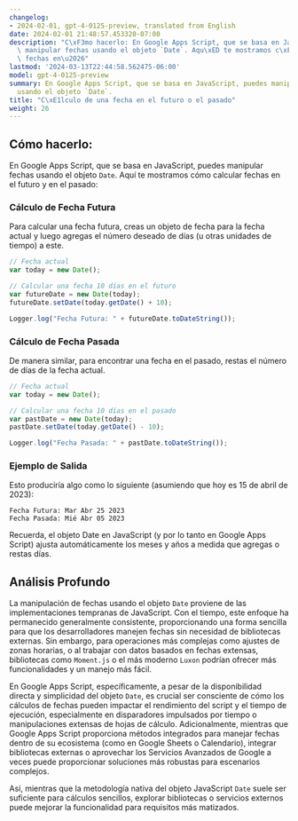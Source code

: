 ```yaml
---
changelog:
- 2024-02-01, gpt-4-0125-preview, translated from English
date: 2024-02-01 21:48:57.453320-07:00
description: "C\xF3mo hacerlo: En Google Apps Script, que se basa en JavaScript, puedes\
  \ manipular fechas usando el objeto `Date`. Aqu\xED te mostramos c\xF3mo calcular\
  \ fechas en\u2026"
lastmod: '2024-03-13T22:44:58.562475-06:00'
model: gpt-4-0125-preview
summary: En Google Apps Script, que se basa en JavaScript, puedes manipular fechas
  usando el objeto `Date`.
title: "C\xE1lculo de una fecha en el futuro o el pasado"
weight: 26
---
```


## Cómo hacerlo:
En Google Apps Script, que se basa en JavaScript, puedes manipular fechas usando el objeto `Date`. Aquí te mostramos cómo calcular fechas en el futuro y en el pasado:

### Cálculo de Fecha Futura
Para calcular una fecha futura, creas un objeto de fecha para la fecha actual y luego agregas el número deseado de días (u otras unidades de tiempo) a este.

```javascript
// Fecha actual
var today = new Date();

// Calcular una fecha 10 días en el futuro
var futureDate = new Date(today);
futureDate.setDate(today.getDate() + 10);

Logger.log("Fecha Futura: " + futureDate.toDateString());
```

### Cálculo de Fecha Pasada
De manera similar, para encontrar una fecha en el pasado, restas el número de días de la fecha actual.

```javascript
// Fecha actual
var today = new Date();

// Calcular una fecha 10 días en el pasado
var pastDate = new Date(today);
pastDate.setDate(today.getDate() - 10);

Logger.log("Fecha Pasada: " + pastDate.toDateString());
```

### Ejemplo de Salida
Esto produciría algo como lo siguiente (asumiendo que hoy es 15 de abril de 2023):

```
Fecha Futura: Mar Abr 25 2023
Fecha Pasada: Mié Abr 05 2023
```

Recuerda, el objeto Date en JavaScript (y por lo tanto en Google Apps Script) ajusta automáticamente los meses y años a medida que agregas o restas días.

## Análisis Profundo
La manipulación de fechas usando el objeto `Date` proviene de las implementaciones tempranas de JavaScript. Con el tiempo, este enfoque ha permanecido generalmente consistente, proporcionando una forma sencilla para que los desarrolladores manejen fechas sin necesidad de bibliotecas externas. Sin embargo, para operaciones más complejas como ajustes de zonas horarias, o al trabajar con datos basados en fechas extensas, bibliotecas como `Moment.js` o el más moderno `Luxon` podrían ofrecer más funcionalidades y un manejo más fácil.

En Google Apps Script, específicamente, a pesar de la disponibilidad directa y simplicidad del objeto `Date`, es crucial ser consciente de cómo los cálculos de fechas pueden impactar el rendimiento del script y el tiempo de ejecución, especialmente en disparadores impulsados por tiempo o manipulaciones extensas de hojas de cálculo. Adicionalmente, mientras que Google Apps Script proporciona métodos integrados para manejar fechas dentro de su ecosistema (como en Google Sheets o Calendario), integrar bibliotecas externas o aprovechar los Servicios Avanzados de Google a veces puede proporcionar soluciones más robustas para escenarios complejos.

Así, mientras que la metodología nativa del objeto JavaScript `Date` suele ser suficiente para cálculos sencillos, explorar bibliotecas o servicios externos puede mejorar la funcionalidad para requisitos más matizados.
